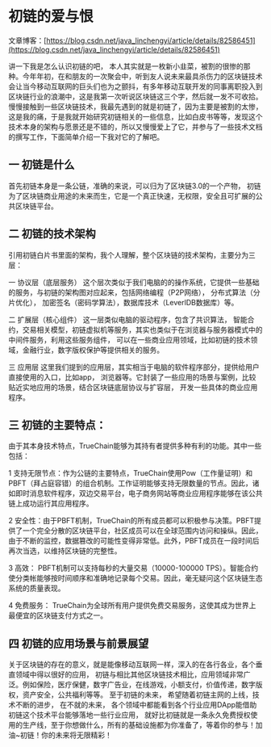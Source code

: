 # 初链的爱与恨
文章博客：[https://blog.csdn.net/java_linchengyi/article/details/82586451](https://blog.csdn.net/java_linchengyi/article/details/82586451)

讲一下我是怎么认识初链的吧， 本人其实就是一枚新小韭菜，被割的很惨的那种。今年年初，在和朋友的一次聚会中，听到友人说未来最具杀伤力的区块链技术会让当今移动互联网的巨头们也为之颤抖，有多年移动互联开发的同事离职投入到区块链行业的浪潮中，这是我第一次听说区块链这三个字，然后就一发不可收拾。慢慢接触到一些区块链技术，我最先遇到的就是初链了，因为主要是被割的太惨，这是我的痛，于是我就开始研究初链相关的一些信息，比如白皮书等等，发现这个技术本身的架构与愿景还是不错的，所以又慢慢爱上了它，并参与了一些技术文档的撰写工作，下面简单介绍一下我对它的了解吧。

## 一 初链是什么  ##
 首先初链本身是一条公链，准确的来说，可以归为了区块链3.0的一个产物， 初链为了区块链商业用途的未来而生，它是一个真正快速，无权限，安全且可扩展的公共区块链平台。

## 二 初链的技术架构  ##
 引用初链白片书里面的架构，我个人理解，整个区块链的技术架构，主要分为三层： 

 一 协议层（底层服务） 
 这个层次类似于我们电脑的的操作系统，它提供一些基础的服务，与初链的架构图对应起来，包括网络编程（P2P网络）， 分布式算法（分片优化）， 加密签名（密码学算法），数据库技术（LeverlDB数据库）等。 

 二 扩展层（核心组件） 
 这一层类似电脑的驱动程序，包含了共识算法， 智能合约，交易相关模型，初链虚拟机等服务，其实也类似于在浏览器与服务器模式中的中间件服务，利用这些服务组件， 可以在一些商业应用领域，比如初链的技术领域，金融行业，数字版权保护等提供相关的服务。 

 三 应用层 
 这里我们提到的应用层，其实相当于电脑的软件程序部分，提供给用户直接使用的入口，比如app， 浏览器等。它封装了一些应用的场景与案例，比较贴近实地应用的场景，结合区块链底层协议与扩容层， 开发一些具体的商业应用程序。

## 三 初链的主要特点：  ##
 由于其本身技术特点，TrueChain能够为其持有者提供多种有利的功能。其中一些包括： 

1 支持无限节点：作为公链的主要特点，TrueChain使用Pow（工作量证明）和PBFT（拜占庭容错）的组合机制。工作证明能够支持无限数量的节点。因此，诸如即时消息软件程序，双边交易平台，电子商务网站等商业应用程序能够在该公共链上成功运行其应用程序。 

2 安全性：由于PBFT机制，TrueChain的所有成员都可以积极参与决策。PBFT提供了一个完全分散的区块链平台，社区成员可以在全球范围内访问和操纵。因此，由于不断的监控，数据篡改的可能性变得非常低。此外，PBFT成员在一段时间后再次当选，以维持区块链的完整性。 

3 高效： PBFT机制可以支持每秒的大量交易（10000-100000 TPS）。智能合约使分类帐能够按时间顺序和准确地记录每个交易。因此，毫无疑问这个区块链生态系统的质量表现。 

4 免费服务： TrueChain为全球所有用户提供免费交易服务，这使其成为世界上最便宜的区块链支付方式之一。

## 四 初链的应用场景与前景展望  ##
 关于区块链的存在的意义，就是能像移动互联网一样，深入的在各行各业，各个垂直领域中得以很好的应用， 初链与相比其他区块链技术相比，应用领域非常广泛。例如保险，医疗保健，数字广告业，在线游戏，小额支付，价值传递，数字版权，资产安全，公共福利等等。 
至于初链的未来， 希望随着初链主网的上线，技术不断的进步， 在不就的未来， 各个领域中都能看到各个行业应用DApp能借助初链这个技术平台能够落地一些行业应用， 就好比初链就是一条永久免费授权使用的生产线，至于你想做什么，所有的基础设施都为你准备了，等着你的参与！加油~初链！你的未来将无限精彩！


